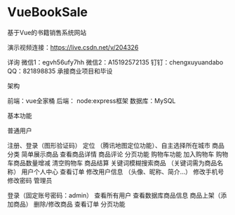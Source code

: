 # VueBookSale
基于Vue的书籍销售系统网站

演示视频连接：https://live.csdn.net/v/204326

详询  微信1：egvh56ufy7hh  微信2：A15192572135  钉钉：chengxuyuandabo  QQ：821898835  承接商业项目和毕设

架构

前端：vue全家桶
后端： node:express框架
数据库：MySQL

基本功能

普通用户

注册、登录（图形验证码）
定位 （腾讯地图定位功能）、自主选择所在城市
商品
    分类
    简单展示商品
    查看商品详情
    商品评论
分页功能
购物车功能
    加入购物车
    购物车商品数量增减
    清空购物车
    商品结算
关键词模糊搜索商品 （关键词需为商品名称）
用户个人中心
查看订单
    修改用户信息 （头像、昵称、简介...）
    修改手机号
    修改密码
管理员

登录（固定账号密码：admin）
查看所有用户
查看数据库商品信息
商品上架（添加商品）
删除/修改商品
查看订单
分页功能
